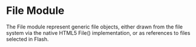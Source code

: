 File Module
===========

The File module represent generic file objects, either drawn 
from the file system via the native HTML5 File() implementation, 
or as references to files selected in Flash.